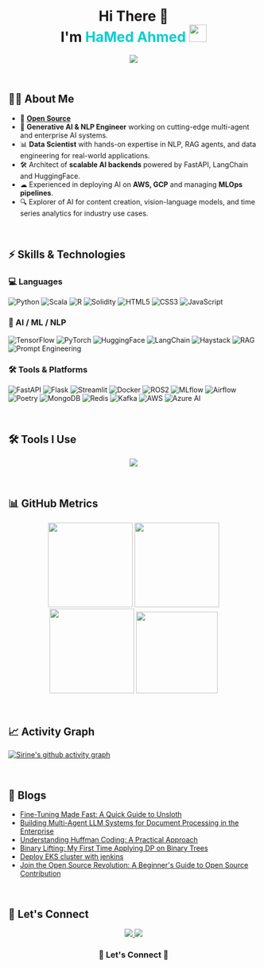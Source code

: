 <!-- Profile Header -->
<h1 align="center"> 
  Hi There 🌸  
  <br>
  I'm <span style="color:#00CED1;">HaMed Ahmed</span>  
  <img src="https://media.giphy.com/media/hvRJCLFzcasrR4ia7z/giphy.gif" width="35">
</h1>

<p align="center">
  <a href="https://github.com/DenverCoder1/readme-typing-svg"> 
    <img src="https://readme-typing-svg.herokuapp.com?font=Fira+Code&weight=500&size=25&pause=1000&color=00CED1&center=true&vCenter=true&width=800&lines=Helping+Founders+Build+and+Monetize+AI+Brands;Generative+AI+%7C+ML%2FNLP+Engineer;Hugging+Face+%7C+LangChain+%7C+Transformers;AWS+%7C+GCP+%7C+MLOps+Pipelines;Vision-Language+Models+%7C+RAG+Agents;Turning+AI+Research+into+Real-World+Impact">
  </a>
</p>

<br>

## 🧑‍💻 About Me  

- 💜 [**Open Source**](https://github.com/jenkinsci/jenkins)
- 🤖 **Generative AI & NLP Engineer** working on cutting-edge multi-agent and enterprise AI systems.
- 📊 **Data Scientist** with hands-on expertise in NLP, RAG agents, and data engineering for real-world applications.
- 🛠 Architect of **scalable AI backends** powered by FastAPI, LangChain and HuggingFace.  
- ☁ Experienced in deploying AI on **AWS, GCP** and managing **MLOps pipelines**.  
- 🔍 Explorer of AI for content creation, vision-language models, and time series analytics for industry use cases.

<br>

## ⚡ Skills & Technologies  

### 💻 Languages  
![Python](https://img.shields.io/badge/Python-3776AB?style=for-the-badge&logo=python&logoColor=white)
![Scala](https://img.shields.io/badge/Scala-DC322F?style=for-the-badge&logo=scala&logoColor=white)
![R](https://img.shields.io/badge/R-276DC3?style=for-the-badge&logo=r&logoColor=white)
![Solidity](https://img.shields.io/badge/Solidity-363636?style=for-the-badge&logo=solidity&logoColor=white)
![HTML5](https://img.shields.io/badge/HTML5-E34F26?style=for-the-badge&logo=html5&logoColor=white)
![CSS3](https://img.shields.io/badge/CSS-1572B6?style=for-the-badge&logo=css3&logoColor=white)
![JavaScript](https://img.shields.io/badge/JavaScript-F7E01D?style=for-the-badge&logo=javascript&logoColor=black)

### 🔬 AI / ML / NLP  
![TensorFlow](https://img.shields.io/badge/TensorFlow-FF6F00?style=for-the-badge&logo=tensorflow&logoColor=white)
![PyTorch](https://img.shields.io/badge/PyTorch-EE4C2C?style=for-the-badge&logo=pytorch&logoColor=white)
![HuggingFace](https://img.shields.io/badge/HuggingFace-FFD21E?style=for-the-badge&logo=huggingface&logoColor=black)
![LangChain](https://img.shields.io/badge/LangChain-00A67E?style=for-the-badge)
![Haystack](https://img.shields.io/badge/Haystack-0A192F?style=for-the-badge)
![RAG](https://img.shields.io/badge/RAG_Agents-blue?style=for-the-badge)
![Prompt Engineering](https://img.shields.io/badge/Prompt%20Engineering-orange?style=for-the-badge)

### 🛠 Tools & Platforms  
![FastAPI](https://img.shields.io/badge/FastAPI-009688?style=for-the-badge&logo=fastapi&logoColor=white)
![Flask](https://img.shields.io/badge/Flask-000000?style=for-the-badge&logo=flask&logoColor=white)
![Streamlit](https://img.shields.io/badge/Streamlit-FF4B4B?style=for-the-badge&logo=streamlit&logoColor=white)
![Docker](https://img.shields.io/badge/Docker-2496ED?style=for-the-badge&logo=docker&logoColor=white)
![ROS2](https://img.shields.io/badge/ROS2-22314E?style=for-the-badge)
![MLflow](https://img.shields.io/badge/MLflow-0194E2?style=for-the-badge)
![Airflow](https://img.shields.io/badge/Apache%20Airflow-017CEE?style=for-the-badge&logo=apacheairflow&logoColor=white)
![Poetry](https://img.shields.io/badge/Poetry-60A5FA?style=for-the-badge)
![MongoDB](https://img.shields.io/badge/MongoDB-4EA94B?style=for-the-badge&logo=mongodb&logoColor=white)
![Redis](https://img.shields.io/badge/Redis-DC382D?style=for-the-badge&logo=redis&logoColor=white)
![Kafka](https://img.shields.io/badge/Kafka-231F20?style=for-the-badge&logo=apachekafka&logoColor=white)
![AWS](https://img.shields.io/badge/AWS-FF9900?style=for-the-badge&logo=amazonaws&logoColor=white)
![Azure AI](https://img.shields.io/badge/Azure_AI-0078D4?style=for-the-badge&logo=microsoftazure&logoColor=white)

<br>

## 🛠 Tools I Use 

<p align="center">
  <img src="https://skillicons.dev/icons?i=python,scala,tensorflow,pytorch,fastapi,docker,ros,flask,git,github,vscode,linux,mongodb,redis,kafka,nodejs,javascript,typescript,html,css" />
</p>

<br>

## 📊 GitHub Metrics  

<p align="center">
  <img src="https://github-readme-stats.vercel.app/api?username=wehamhed&show_icons=true&theme=tokyonight&count_private=true&hide_border=true" height="170">
  <img src="https://github-readme-streak-stats.herokuapp.com/?user=wehamhed&theme=tokyonight&hide_border=true" height="170">

  <br>

  <img src="https://github-readme-stats.vercel.app/api/top-langs/?username=wehamhed&layout=compact&theme=tokyonight&hide_border=true" height="170">
  <img src="https://github-contributor-stats.vercel.app/api?username=wehamhed&limit=5&theme=tokyonight&combine_all_yearly_contributions=true&hide_border=true" height="164">
</p>

<br>

## 📈 Activity Graph  

[![Sirine's github activity graph](https://github-readme-activity-graph.vercel.app/graph?username=wehamhed&theme=react-dark&hide_border=true)](https://github.com/ashutosh00710/github-readme-activity-graph)

<br>

## 🌈 Blogs  

- [Fine-Tuning Made Fast: A Quick Guide to Unsloth](https://zakya.dev)
- [Building Multi-Agent LLM Systems for Document Processing in the Enterprise](https://zakya.dev)
- [Understanding Huffman Coding: A Practical Approach](https://zakya.dev)
- [Binary Lifting: My First Time Applying DP on Binary Trees](https://zakya.dev)
- [Deploy EKS cluster with jenkins]( https://zakya.dev)
- [Join the Open Source Revolution: A Beginner's Guide to Open Source Contribution](https://zakya.dev)

<br>

## 🤝 Let's Connect  

<p align="center">
  <a href="https://www.linkedin.com/in/wehamed/">
    <img src="https://img.shields.io/badge/LinkedIn-0A66C2?style=for-the-badge&logo=linkedin&logoColor=white">
  </a>
  <a href="mailto:dev@zakya.dev">
    <img src="https://img.shields.io/badge/Email-D14836?style=for-the-badge&logo=gmail&logoColor=white">
  </a>
</p>

<h3 align="center">🌟 Let's Connect 🌟</h3>
